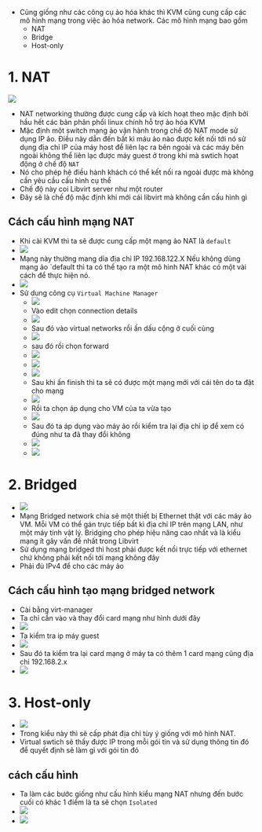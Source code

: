 - Cũng giống như các công cụ ảo hóa khác thì KVM cũng cung cấp các mô hình mạng trong việc ảo hóa network. Các mô hình mạng bao gồm 
    - NAT
    - Bridge
    - Host-only
# 1. NAT
![](https://github.com/duckmak14/linux/blob/master/KVM/images/network/networknat.png)
- NAT networking thường được cung cấp và kích hoạt theo mặc định bởi hầu hết các bản phân phối linux chính hỗ trợ ảo hóa KVM
- Mặc định một switch mạng ảo vận hành trong chế độ NAT mode sử dụng IP ảo. Điều này dẫn đến bất kì máu ảo nào được kết nối tới nó sử dụng địa chỉ IP của máy host để liên lạc ra bên ngoài và các máy bên ngoài không thể liên lạc được máy guest ở trong khi mà swtich họat động ở chế độ `NAT`
- Nó cho phép hệ điều hành khách có thể kết nối ra ngoài được mà không cần yêu cầu cấu hình cụ thể 
- Chế độ này coi Libvirt server như một router 
- Đây sẽ là chế độ mặc định khi mới cái libvirt mà không cần cấu hình gì 
## Cách cấu hình mạng NAT 
- Khi cài KVM thì ta sẽ được cung cấp một mạng ảo NAT là `default` 
- ![](https://github.com/duckmak14/linux/blob/master/KVM/images/network/Screenshot%20from%202019-02-27%2010-47-05.png)
- Mạng này thường mang dỉa địa chỉ IP 192.168.122.X Nếu không dùng mạng ảo `default thì ta có thể tạo ra một mô hình NAT khác có một vài cách để thực hiện nó. 
- ![](https://github.com/duckmak14/linux/blob/master/KVM/images/network/Screenshot%20from%202019-02-27%2010-48-04.png)
- Sử dung công cụ `Virtual Machine Manager`
    - ![](https://github.com/duckmak14/linux/blob/master/KVM/images/network/Screenshot%20from%202019-02-27%2011-06-04.png)
    - Vào edit chọn connection details
    - ![](https://github.com/duckmak14/linux/blob/master/KVM/images/network/Screenshot%20from%202019-02-27%2011-14-23.png)
    - Sau đó vào virtual networks rồi ấn dấu cộng ở cuối cùng 
    - ![](https://github.com/duckmak14/linux/blob/master/KVM/images/network/Screenshot%20from%202019-02-27%2011-14-57.png)
    - sau đó rồi chọn forward 
    - ![](https://github.com/duckmak14/linux/blob/master/KVM/images/network/Screenshot%20from%202019-02-27%2011-15-12.png)
    - ![](https://github.com/duckmak14/linux/blob/master/KVM/images/network/Screenshot%20from%202019-02-27%2011-15-23.png)
    - ![](https://github.com/duckmak14/linux/blob/master/KVM/images/network/Screenshot%20from%202019-02-27%2011-15-34.png)
    - Sau khi ấn finish thì ta sẽ có được một mạng mới với cái tên do ta đặt cho mạng 
    - ![](https://github.com/duckmak14/linux/blob/master/KVM/images/network/Screenshot%20from%202019-02-27%2011-15-45.png)
    - Rồi ta chọn áp dụng cho VM của ta vừa tạo
    - ![](https://github.com/duckmak14/linux/blob/master/KVM/images/network/Screenshot%20from%202019-02-27%2011-16-34.png)
    - Sau đó ta áp dụng vào máy ảo rồi kiểm tra lại địa chỉ ip để xem có đúng như ta đã thay đổi không 
    - ![](https://github.com/duckmak14/linux/blob/master/KVM/network/Screenshot%20from%202019-02-27%2011-06-04.png)
    - ![](https://github.com/duckmak14/linux/blob/master/KVM/Anh/Screenshot%20from%202019-02-28%2007-18-38.png)
# 2. Bridged 
- ![](images/network/networkbridge.png)
- Mạng Bridged network chia sẻ một thiết bị Ethernet thật với các máy ảo VM. Mỗi VM có thể gán trực tiếp bất kì địa chỉ IP trên mạng LAN, như một máy tính vật lý. Bridging cho phép hiệu năng cao nhất và là kiểu mạng ít gây vấn đề nhất trong Libvirt
- Sử dụng mạng bridged thì host phải được kết nối trực tiếp với ethernet chứ không phải kết nối tới mạng không đây
- Phải đủ IPv4 để cho các máy ảo 
## Cách cấu hình tạo mạng bridged network 
- Cài bằng virt-manager 
- Ta chỉ cần vào và thay đổi card mạng như hình dưới đây 
- ![](https://github.com/duckmak14/linux/blob/master/KVM/images/network/Screenshot%20from%202019-03-01%2008-19-30.png)
- Ta kiểm tra ip máy guest
- ![](https://github.com/duckmak14/linux/blob/master/KVM/images/network/Screenshot%20from%202019-03-01%2008-22-45.png)
- Sau đó ta kiểm tra lại card mạng ở máy ta có thêm 1 card mạng cũng địa chỉ 192.168.2.x
- ![](https://github.com/duckmak14/linux/blob/master/KVM/images/network/Screenshot%20from%202019-03-01%2008-23-38.png)
# 3. Host-only
- ![](imges/network/networkisolated.png)
- Trong kiểu này thì sẽ cấp phát địa chỉ tùy ý giống với mô hình NAT. 
- Virtual swtich sẽ thấy được IP trong mỗi gói tin và sử dụng thông tin đó để quyết định sẽ làm gì với gói tin đó 
## cách cấu hình 
- Ta làm các bước giống như cấu hình kiểu mạng NAT nhưng đến bước cuối có khác 1 điểm là ta sẽ chọn `Isolated`
- ![](https://github.com/duckmak14/linux/blob/master/KVM/images/network/Screenshot%20from%202019-03-01%2009-12-02.png)
- ![](https://github.com/duckmak14/linux/blob/master/KVM/images/network/Screenshot%20from%202019-03-01%2009-12-13.png)